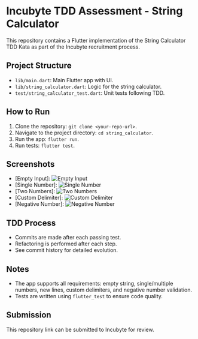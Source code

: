 
# Incubyte TDD Assessment - String Calculator

This repository contains a Flutter implementation of the String Calculator TDD Kata as part of the Incubyte recruitment process.

## Project Structure
- `lib/main.dart`: Main Flutter app with UI.
- `lib/string_calculator.dart`: Logic for the string calculator.
- `test/string_calculator_test.dart`: Unit tests following TDD.

## How to Run
1. Clone the repository: `git clone <your-repo-url>`.
2. Navigate to the project directory: `cd string_calculator`.
3. Run the app: `flutter run`.
4. Run tests: `flutter test`.

## Screenshots
- [Empty Input]: ![Empty Input](./screenshots/empty_input.png)
- [Single Number]: ![Single Number](./screenshots/single_number.png)
- [Two Numbers]: ![Two Numbers](./screenshots/two_numbers.png)
- [Custom Delimiter]: ![Custom Delimiter](./screenshots/multiple.png)
- [Negative Number]: ![Negative Number](./screenshots/negative_number.png)

## TDD Process
- Commits are made after each passing test.
- Refactoring is performed after each step.
- See commit history for detailed evolution.

## Notes
- The app supports all requirements: empty string, single/multiple numbers, new lines, custom delimiters, and negative number validation.
- Tests are written using `flutter_test` to ensure code quality.

## Submission
This repository link can be submitted to Incubyte for review.
